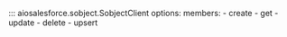 ::: aiosalesforce.sobject.SobjectClient
    options:
        members:
            - create
            - get
            - update
            - delete
            - upsert
